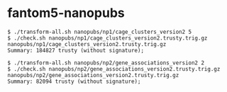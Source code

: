 fantom5-nanopubs
================

    $ ./transform-all.sh nanopubs/np1/cage_clusters_version2 5
    $ ./check.sh nanopubs/np1/cage_clusters_version2.trusty.trig.gz 
    nanopubs/np1/cage_clusters_version2.trusty.trig.gz
    Summary: 184827 trusty (without signature);

    $ ./transform-all.sh nanopubs/np2/gene_associations_version2 2
    $ ./check.sh nanopubs/np2/gene_associations_version2.trusty.trig.gz 
    nanopubs/np2/gene_associations_version2.trusty.trig.gz
    Summary: 82094 trusty (without signature);
